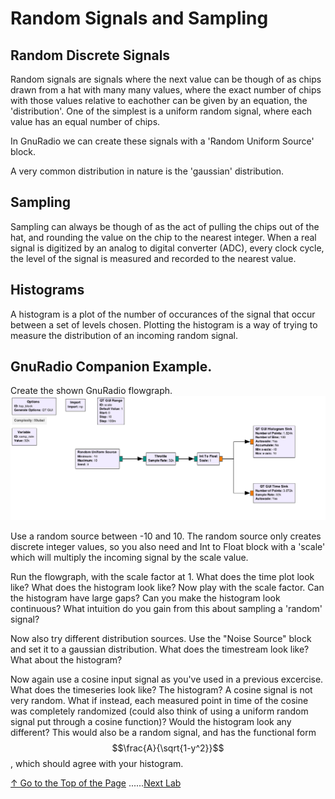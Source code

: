 # Random Signals and Sampling

## Random Discrete Signals

Random signals are signals where the next value can be though of as chips
drawn from a hat with many many values, where the exact number of chips with those values relative to eachother can be given by an equation, the 'distribution'.  One of the simplest is a uniform random signal, where each value has an equal number of chips.  

In GnuRadio we can create these signals with a 'Random Uniform Source' block.

A very common distribution in nature is the 'gaussian' distribution.  

## Sampling

Sampling can always be though of as the act of pulling the chips out of the hat, and rounding the value on the chip to the nearest integer. When a real signal is digitized by an analog to digital converter (ADC), every clock cycle, the level of the signal is measured and recorded to the nearest value.

## Histograms

A histogram is a plot of the number of occurances of the signal that occur between a set of levels chosen.  Plotting the histogram is a way of trying to measure the distribution of an incoming random signal.  

## GnuRadio Companion Example.  

Create the shown GnuRadio flowgraph.  
![sampling](img/sampling.png) 

Use a random source between -10 and 10.  The random source only creates discrete integer values, so you also need and Int to Float block with a 'scale' which will multiply the incoming signal by the scale value.  

Run the flowgraph, with the scale factor at 1.  What does the time plot look like?  What does the histogram look like?  Now play with the scale factor.  Can the histogram have large gaps? Can you make the histogram look continuous?  What intuition do you gain from this about sampling a 'random' signal?  

Now also try different distribution sources.  Use the "Noise Source" block and set it to a gaussian distribution.  What does the timestream look like?  What about the histogram?

Now again use a cosine input signal as you've used in a previous excercise.  What does the timeseries look like?  The histogram?  A cosine signal is not very random.  What if instead, each measured point in time of the cosine was completely randomized (could also think of using a uniform random signal put through a cosine function)?  Would the histogram look any different?  This would also be a random signal, and has the functional form $$\frac{A}{\sqrt{1-y^2}}$$, which should agree with your histogram.  

[↑ Go to the Top of the Page](#) ......[Next Lab](../2)


